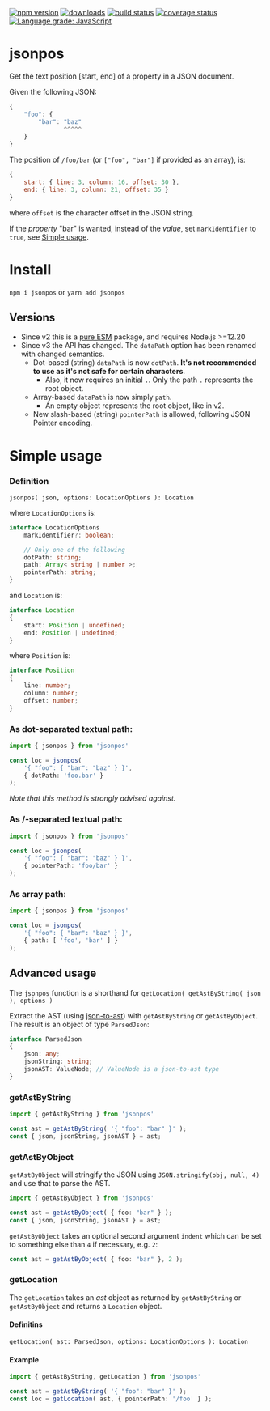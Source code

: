 [![npm version][npm-image]][npm-url]
[![downloads][downloads-image]][npm-url]
[![build status][build-image]][build-url]
[![coverage status][coverage-image]][coverage-url]
[![Language grade: JavaScript][lgtm-image]][lgtm-url]


# jsonpos

Get the text position [start, end] of a property in a JSON document.

Given the following JSON:

```js
{
    "foo": {
        "bar": "baz"
               ^^^^^
    }
}
```

The position of `/foo/bar` (or `["foo", "bar"]` if provided as an array), is:
```js
{
    start: { line: 3, column: 16, offset: 30 },
    end: { line: 3, column: 21, offset: 35 }
}
```

where `offset` is the character offset in the JSON string.

If the *property* "bar" is wanted, instead of the *value*, set `markIdentifier` to `true`, see [Simple usage](#definition).

# Install

`npm i jsonpos` or `yarn add jsonpos`

## Versions

 * Since v2 this is a [pure ESM][pure-esm] package, and requires Node.js >=12.20
 * Since v3 the API has changed. The `dataPath` option has been renamed with changed semantics.
   * Dot-based (string) `dataPath` is now `dotPath`. **It's not recommended to use as it's not safe for certain characters**.
     * Also, it now requires an initial `.`. Only the path `.` represents the root object.
   * Array-based `dataPath` is now simply `path`.
     * An empty object represents the root object, like in v2.
   * New slash-based (string) `pointerPath` is allowed, following JSON Pointer encoding.

# Simple usage

### Definition

`jsonpos( json, options: LocationOptions ): Location`

where `LocationOptions` is:

```ts
interface LocationOptions
    markIdentifier?: boolean;

    // Only one of the following
    dotPath: string;
    path: Array< string | number >;
    pointerPath: string;
}
```

and `Location` is:
```ts
interface Location
{
    start: Position | undefined;
    end: Position | undefined;
}
```

where `Position` is:

```ts
interface Position
{
    line: number;
    column: number;
    offset: number;
}
```

### As dot-separated textual path:

```ts
import { jsonpos } from 'jsonpos'

const loc = jsonpos(
    '{ "foo": { "bar": "baz" } }',
    { dotPath: 'foo.bar' }
);
```

*Note that this method is strongly advised against.*


### As /-separated textual path:

```ts
import { jsonpos } from 'jsonpos'

const loc = jsonpos(
    '{ "foo": { "bar": "baz" } }',
    { pointerPath: 'foo/bar' }
);
```


### As array path:

```ts
import { jsonpos } from 'jsonpos'

const loc = jsonpos(
    '{ "foo": { "bar": "baz" } }',
    { path: [ 'foo', 'bar' ] }
);
```


## Advanced usage

The `jsonpos` function is a shorthand for `getLocation( getAstByString( json ), options )`

Extract the AST (using [json-to-ast](https://www.npmjs.com/package/json-to-ast)) with `getAstByString` or `getAstByObject`. The result is an object of type `ParsedJson`:

```ts
interface ParsedJson
{
    json: any;
    jsonString: string;
    jsonAST: ValueNode; // ValueNode is a json-to-ast type
}
```

### getAstByString

```ts
import { getAstByString } from 'jsonpos'

const ast = getAstByString( '{ "foo": "bar" }' );
const { json, jsonString, jsonAST } = ast;
```

### getAstByObject

`getAstByObject` will stringify the JSON using `JSON.stringify(obj, null, 4)` and use that to parse the AST.

```ts
import { getAstByObject } from 'jsonpos'

const ast = getAstByObject( { foo: "bar" } );
const { json, jsonString, jsonAST } = ast;
```

`getAstByObject` takes an optional second argument `indent` which can be set to something else than `4` if necessary, e.g. `2`:

```ts
const ast = getAstByObject( { foo: "bar" }, 2 );
```

### getLocation

The `getLocation` takes an *ast* object as returned by `getAstByString` or `getAstByObject` and returns a `Location` object.

#### Definitins

`getLocation( ast: ParsedJson, options: LocationOptions ): Location`

#### Example

```ts
import { getAstByString, getLocation } from 'jsonpos'

const ast = getAstByString( '{ "foo": "bar" }' );
const loc = getLocation( ast, { pointerPath: '/foo' } );
```

[npm-image]: https://img.shields.io/npm/v/jsonpos.svg
[npm-url]: https://npmjs.org/package/jsonpos
[downloads-image]: https://img.shields.io/npm/dm/jsonpos.svg
[build-image]: https://img.shields.io/github/workflow/status/grantila/jsonpos/Master.svg
[build-url]: https://github.com/grantila/jsonpos/actions?query=workflow%3AMaster
[coverage-image]: https://coveralls.io/repos/github/grantila/jsonpos/badge.svg?branch=master
[coverage-url]: https://coveralls.io/github/grantila/jsonpos?branch=master
[lgtm-image]: https://img.shields.io/lgtm/grade/javascript/g/grantila/jsonpos.svg?logo=lgtm&logoWidth=18
[lgtm-url]: https://lgtm.com/projects/g/grantila/jsonpos/context:javascript
[pure-esm]: https://gist.github.com/sindresorhus/a39789f98801d908bbc7ff3ecc99d99c
